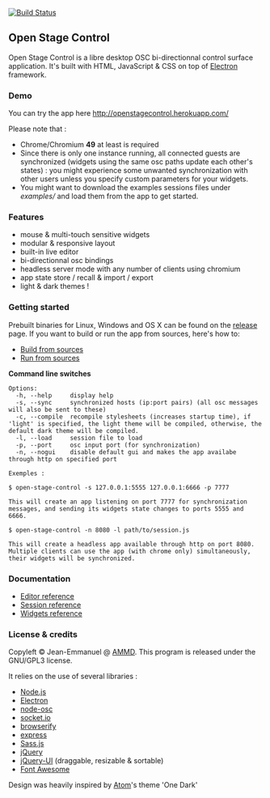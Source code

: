 [![Build Status](https://travis-ci.org/jean-emmanuel/open-stage-control.svg?branch=master)](https://travis-ci.org/jean-emmanuel/open-stage-control)

## Open Stage Control

Open Stage Control is a libre desktop OSC bi-directionnal control surface application. It's built with HTML, JavaScript & CSS on top of [Electron](http://electron.atom.io/) framework.

### Demo

You can try the app here http://openstagecontrol.herokuapp.com/

Please note that :
- Chrome/Chromium **49** at least is required
- Since there is only one instance running, all connected guests are synchronized (widgets using the same osc paths update each other's states) : you might experience some unwanted synchronization with other users unless you specify custom parameters for your widgets.
- You might want to download the examples sessions files under *examples/* and load them from the app to get started.


### Features
- mouse & multi-touch sensitive widgets
- modular & responsive layout
- built-in live editor
- bi-directionnal osc bindings
- headless server mode with any number of clients using chromium
- app state store / recall & import / export
- light & dark themes !

### Getting started

Prebuilt binaries for Linux, Windows and OS X can be found on the [release](https://github.com/jean-emmanuel/open-stage-control/releases) page. If you want to build or run the app from sources, here's how to:
- [Build from sources](resources/docs/build-from-sources.md)
- [Run from sources](resources/docs/run-from-sources.md)

**Command line switches**
```
Options:
  -h, --help     display help
  -s, --sync     synchronized hosts (ip:port pairs) (all osc messages will also be sent to these)
  -c, --compile  recompile stylesheets (increases startup time), if 'light' is specified, the light theme will be compiled, otherwise, the default dark theme will be compiled.
  -l, --load     session file to load
  -p, --port     osc input port (for synchronization)
  -n, --nogui    disable default gui and makes the app availabe through http on specified port

Exemples :

$ open-stage-control -s 127.0.0.1:5555 127.0.0.1:6666 -p 7777

This will create an app listening on port 7777 for synchronization messages, and sending its widgets state changes to ports 5555 and 6666.

$ open-stage-control -n 8080 -l path/to/session.js

This will create a headless app available through http on port 8080. Multiple clients can use the app (with chrome only) simultaneously, their widgets will be synchronized.

```

### Documentation

- [Editor reference](resources/docs/editor-reference.md)
- [Session reference](resources/docs/session-reference.md)
- [Widgets reference](resources/docs/widgets-reference.md)

### License & credits

Copyleft © Jean-Emmanuel @ [AMMD](http://ammd.net). This program is released under the GNU/GPL3 license.

It relies on the use of several libraries :
- [Node.js](https://nodejs.org/)
- [Electron](http://electron.atom.io/)
- [node-osc](https://github.com/TheAlphaNerd/node-osc)
- [socket.io]()
- [browserify]()
- [express]()
- [Sass.js](https://github.com/medialize/sass.js/)
- [jQuery](http://jquery.com/)
- [jQuery-UI](http://jqueryui.com/) (draggable, resizable & sortable)
- [Font Awesome](http://fontawesome.io/)

Design was heavily inspired by [Atom](https://atom.io/)'s theme 'One Dark'
